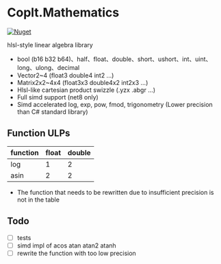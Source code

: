 # Coplt.Mathematics

[![Nuget](https://img.shields.io/nuget/v/Coplt.Mathematics)](https://www.nuget.org/packages/Coplt.Mathematics/)

hlsl-style linear algebra library

- bool (b16 b32 b64)、half、float、double、short、ushort、int、uint、long、ulong、decimal
- Vector2~4 (float3 double4 int2 ...)
- Matrix2x2~4x4 (float3x3 double4x2 int2x3 ...)
- Hlsl-like cartesian product swizzle (.yzx .abgr ...)
- Full simd support (net8 only)
- Simd accelerated log, exp, pow, fmod, trigonometry (Lower precision than C# standard library)

## Function ULPs

| function | float | double |
|----------|-------|--------|
| log      |   1   |   2    |
| asin     |   2   |   2    |

- The function that needs to be rewritten due to insufficient precision is not in the table

## Todo

- [ ] tests
- [ ] simd impl of acos atan atan2 atanh
- [ ] rewrite the function with too low precision
